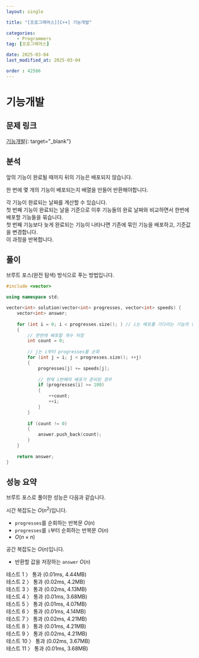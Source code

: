 ```yaml
---
layout: single

title: "[프로그래머스][C++] 기능개발"

categories:
    - Programmers
tag: [프로그래머스]

date: 2025-03-04
last_modified_at: 2025-03-04

order : 42586
---
```


# 기능개발

## 문제 링크

[기능개발](https://school.programmers.co.kr/learn/courses/30/lessons/42586){: target="_blank"}

## 분석

앞의 기능이 완료될 때까지 뒤의 기능은 배포되지 않습니다.

한 번에 몇 개의 기능이 배포되는지 배열을 만들어 반환해야합니다.

각 기능이 완료되는 날짜를 계산할 수 있습니다.  
첫 번째 기능이 완료되는 날을 기준으로 이후 기능들의 완료 날짜와 비교하면서 한번에 배포할 기능들을 묶습니다.  
첫 번째 기능보다 늦게 완료되는 기능이 나타나면 기존에 묶인 기능을 배포하고, 기준값을 변경합니다.  
이 과정을 반복합니다.

## 풀이

브루트 포스(완전 탐색) 방식으로 푸는 방법입니다.

```cpp
#include <vector>

using namespace std;

vector<int> solution(vector<int> progresses, vector<int> speeds) {
    vector<int> answer;
    
    for (int i = 0; i < progresses.size(); ) // i는 배포를 기다리는 기능의 인덱스로 사용
    {
        // 한번에 배포할 개수 저장
        int count = 0;
        
        // j는 i부터 progresses를 순회
        for (int j = i; j < progresses.size(); ++j)
        {
            progresses[j] += speeds[j];
            
            // 현재 i번째의 배포가 준비된 경우
            if (progresses[i] >= 100)
            {
                ++count;
                ++i;                
            }
        }
        
        if (count != 0)
        {
            answer.push_back(count);
        }
    }
    
    return answer;
}
```

## 성능 요약

브루트 포스로 풀이한 성능은 다음과 같습니다.

시간 복잡도는 $O(n^2)$입니다.

- `progresses`를 순회하는 반복문 $O(n)$
- `progresses`를 `i`부터 순회하는 반복문 $O(n)$
- $O(n \times n)$

공간 복잡도는 $O(n)$입니다.

- 반환할 값을 저장하는 `answer` $O(n)$

테스트 1 〉 통과 (0.01ms, 4.44MB)  
테스트 2 〉 통과 (0.02ms, 4.2MB)  
테스트 3 〉 통과 (0.02ms, 4.13MB)  
테스트 4 〉 통과 (0.01ms, 3.68MB)  
테스트 5 〉 통과 (0.01ms, 4.07MB)  
테스트 6 〉 통과 (0.01ms, 4.14MB)  
테스트 7 〉 통과 (0.02ms, 4.21MB)  
테스트 8 〉 통과 (0.01ms, 4.21MB)  
테스트 9 〉 통과 (0.02ms, 4.21MB)  
테스트 10 〉 통과 (0.02ms, 3.67MB)  
테스트 11 〉 통과 (0.01ms, 3.68MB)  